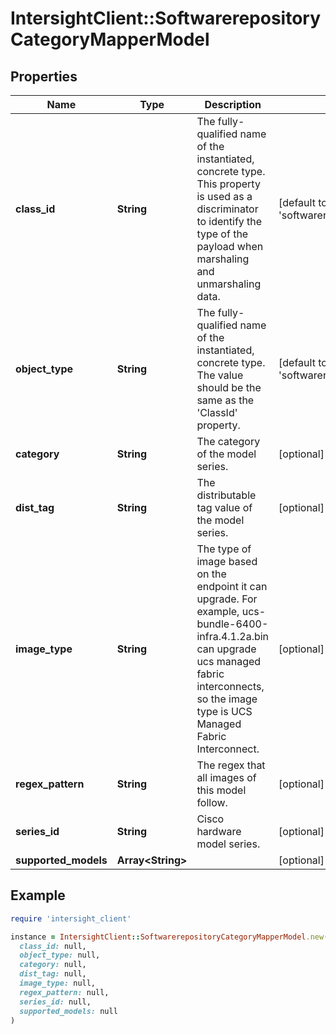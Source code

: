 # IntersightClient::SoftwarerepositoryCategoryMapperModel

## Properties

| Name | Type | Description | Notes |
| ---- | ---- | ----------- | ----- |
| **class_id** | **String** | The fully-qualified name of the instantiated, concrete type. This property is used as a discriminator to identify the type of the payload when marshaling and unmarshaling data. | [default to &#39;softwarerepository.CategoryMapperModel&#39;] |
| **object_type** | **String** | The fully-qualified name of the instantiated, concrete type. The value should be the same as the &#39;ClassId&#39; property. | [default to &#39;softwarerepository.CategoryMapperModel&#39;] |
| **category** | **String** | The category of the model series. | [optional] |
| **dist_tag** | **String** | The distributable tag value of the model series. | [optional] |
| **image_type** | **String** | The type of image based on the endpoint it can upgrade. For example, ucs-bundle-6400-infra.4.1.2a.bin can upgrade ucs managed fabric interconnects, so the image type is UCS Managed Fabric Interconnect. | [optional] |
| **regex_pattern** | **String** | The regex that all images of this model follow. | [optional] |
| **series_id** | **String** | Cisco hardware model series. | [optional] |
| **supported_models** | **Array&lt;String&gt;** |  | [optional] |

## Example

```ruby
require 'intersight_client'

instance = IntersightClient::SoftwarerepositoryCategoryMapperModel.new(
  class_id: null,
  object_type: null,
  category: null,
  dist_tag: null,
  image_type: null,
  regex_pattern: null,
  series_id: null,
  supported_models: null
)
```

